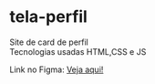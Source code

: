 # tela-perfil
Site de card de perfil<br>
Tecnologias usadas HTML,CSS e JS<br>

Link no Figma: <a href="https://www.figma.com/file/ciIASwCD8bnqaKgNX4k9FK/tela-perfil?type=design&node-id=0%3A1&mode=design&t=UwyB1XWKYUt7IlpG-1">Veja aqui!</a>
